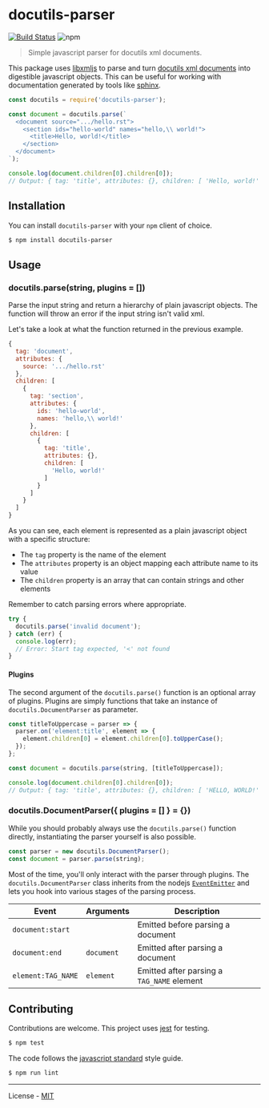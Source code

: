 # docutils-parser

[![Build Status](https://travis-ci.com/vberlier/docutils-parser.svg?branch=master)](https://travis-ci.com/vberlier/docutils-parser)
![npm](https://img.shields.io/npm/v/docutils-parser.svg)

> Simple javascript parser for docutils xml documents.

This package uses [libxmljs](https://github.com/libxmljs/libxmljs) to parse and turn [docutils xml documents](http://docutils.sourceforge.net/docs/ref/doctree.html) into digestible javascript objects. This can be useful for working with documentation generated by tools like [sphinx](http://www.sphinx-doc.org).

```js
const docutils = require('docutils-parser');

const document = docutils.parse(`
  <document source=".../hello.rst">
    <section ids="hello-world" names="hello,\\ world!">
      <title>Hello, world!</title>
    </section>
  </document>
`);

console.log(document.children[0].children[0]);
// Output: { tag: 'title', attributes: {}, children: [ 'Hello, world!' ] }
```

## Installation

You can install `docutils-parser` with your `npm` client of choice.

```bash
$ npm install docutils-parser
```

## Usage

### docutils.parse(string, plugins = [])

Parse the input string and return a hierarchy of plain javascript objects. The function will throw an error if the input string isn't valid xml.

Let's take a look at what the function returned in the previous example.

```js
{
  tag: 'document',
  attributes: {
    source: '.../hello.rst'
  },
  children: [
    {
      tag: 'section',
      attributes: {
        ids: 'hello-world',
        names: 'hello,\\ world!'
      },
      children: [
        {
          tag: 'title',
          attributes: {},
          children: [
            'Hello, world!'
          ]
        }
      ]
    }
  ]
}
```

As you can see, each element is represented as a plain javascript object with a specific structure:

- The `tag` property is the name of the element
- The `attributes` property is an object mapping each attribute name to its value
- The `children` property is an array that can contain strings and other elements

Remember to catch parsing errors where appropriate.

```js
try {
  docutils.parse('invalid document');
} catch (err) {
  console.log(err);
  // Error: Start tag expected, '<' not found
}
```

#### Plugins

The second argument of the `docutils.parse()` function is an optional array of plugins. Plugins are simply functions that take an instance of `docutils.DocumentParser` as parameter.

```js
const titleToUppercase = parser => {
  parser.on('element:title', element => {
    element.children[0] = element.children[0].toUpperCase();
  });
};

const document = docutils.parse(string, [titleToUppercase]);

console.log(document.children[0].children[0]);
// Output: { tag: 'title', attributes: {}, children: [ 'HELLO, WORLD!' ] }
```

### docutils.DocumentParser({ plugins = [] } = {})

While you should probably always use the `docutils.parse()` function directly, instantiating the parser yourself is also possible.

```js
const parser = new docutils.DocumentParser();
const document = parser.parse(string);
```

Most of the time, you'll only interact with the parser through plugins. The `docutils.DocumentParser` class inherits from the nodejs [`EventEmitter`](https://nodejs.org/api/events.html#events_class_eventemitter) and lets you hook into various stages of the parsing process.

Event              | Arguments   | Description
------------------ | ----------- | ----------------------------------------------
`document:start`   |             | Emitted before parsing a document
`document:end`     | `document`  | Emitted after parsing a document
`element:TAG_NAME` | `element`   | Emitted after parsing a `TAG_NAME` element

## Contributing

Contributions are welcome. This project uses [jest](https://jestjs.io/) for testing.

```bash
$ npm test
```

The code follows the [javascript standard](https://standardjs.com/) style guide.

```bash
$ npm run lint
```

---

License - [MIT](https://github.com/vberlier/docutils-parser/blob/master/LICENSE)
